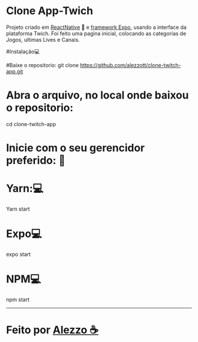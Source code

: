 # Clone App-Twich

Projeto criado em <a href="https://reactnative.dev/">ReactNative</a> 🖤 e <a href="https://docs.expo.io/">framework Expo</a>, usando a interface da plataforma Twich. Foi feito uma pagina inicial, colocando as categorias de Jogos, ultimas Lives e Canais.


#Instalação💻

#Baixe o repositorio:
git clone https://github.com/alezzott/clone-twitch-app.git

# Abra o arquivo, no local onde baixou o repositorio:
cd clone-twitch-app

# Inicie com o seu gerencidor preferido: 💙

# Yarn:💻
Yarn start
# Expo💻
expo start
# NPM💻
npm start



------------------------

# Feito por <a href="github.com/alezzo">Alezzo ☕ </a>

